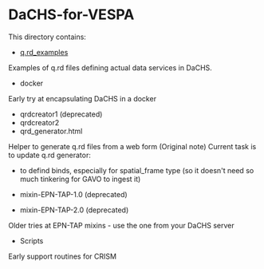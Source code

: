 # DaCHS-for-VESPA

This directory contains:

 * [q.rd_examples](q.rd_examples)
 
 Examples of q.rd files defining actual data services in DaCHS. 


 * docker
 
 Early try at encapsulating DaCHS in a docker

 * qrdcreator1 (deprecated)
 * qrdcreator2 
 * qrd_generator.html 
 
 Helper to generate q.rd files from a web form
(Original note) Current task is to update q.rd generator:
 * to defind binds, especially for spatial_frame type (so it doesn't need so much tinkering for GAVO to ingest it)

 * mixin-EPN-TAP-1.0 (deprecated)
 * mixin-EPN-TAP-2.0 (deprecated)
 
 Older tries at EPN-TAP mixins - use the one from your DaCHS server

 * Scripts
 
 Early support routines for CRISM

